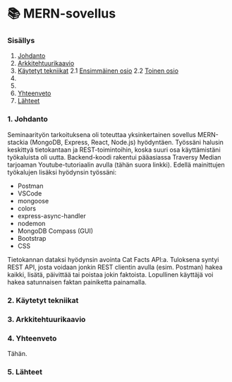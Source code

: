 # :books: MERN-sovellus

### Sisällys

1. [Johdanto](#johdanto)
2. [Arkkitehtuurikaavio](#arkkitehtuurikaavio)
3. [Käytetyt tekniikat](#käytetyt-tekniikat)
   2.1 [Ensimmäinen osio](#)
   2.2 [Toinen osio](#)
4. []()
5. []()
6. [Yhteenveto](#yhteenveto)
7. [Lähteet](#lähteet)

### 1. Johdanto <a name="johdanto"></a>

Seminaarityön tarkoituksena oli toteuttaa yksinkertainen sovellus MERN-stackia (MongoDB, Express, React, Node.js) hyödyntäen. Työssäni halusin keskittyä tietokantaan ja REST-toimintoihin, koska suuri osa käyttämistäni työkaluista oli uutta. Backend-koodi rakentui pääasiassa Traversy Median tarjoaman Youtube-tutoriaalin avulla (tähän suora linkki). Edellä mainittujen työkalujen lisäksi hyödynsin työssäni:

- Postman
- VSCode
- mongoose
- colors
- express-async-handler
- nodemon
- MongoDB Compass (GUI)
- Bootstrap
- CSS

Tietokannan dataksi hyödynsin avointa Cat Facts API:a. Tuloksena syntyi REST API, josta voidaan jonkin REST clientin avulla (esim. Postman) hakea kaikki, lisätä, päivittää tai poistaa jokin faktoista. Lopullinen käyttäjä voi hakea satunnaisen faktan painiketta painamalla.

### 2. Käytetyt tekniikat

### 3. Arkkitehtuurikaavio

### 4. Yhteenveto <a name="yhteenveto"></a>

Tähän.

### 5. Lähteet
